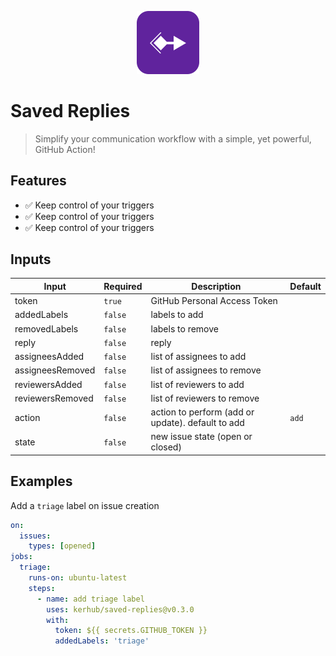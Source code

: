 <p align="center">
 <img width="20%" height="20%" src="./logo.svg" alt="project logo">
</p>

# Saved Replies
> Simplify your communication workflow with a simple, yet powerful, GitHub Action!


## Features

- ✅ Keep control of your triggers
- ✅ Keep control of your triggers
- ✅ Keep control of your triggers


## Inputs

| Input                 | Required                      | Description                                                  | Default                                                                |
| ---------------------- | ------------------------- | ------------------------------------------------------------ | ---------------------------------------------------------------------- |
| token                  | `true`                  | GitHub Personal Access Token                                   |                                            |
| addedLabels            | `false`                 | labels to add                                                  |                                                                |
| removedLabels          | `false`                 | labels to remove                                               | 
| reply                  | `false`                 | reply                                                          | 
| assigneesAdded         | `false`                 | list of assignees to add                                       | 
| assigneesRemoved       | `false`                 | list of assignees to remove                                    | 
| reviewersAdded         | `false`                 | list of reviewers to add                                       | 
| reviewersRemoved       | `false`                 | list of reviewers to remove                                    | 
| action                 | `false`                 | action to perform (add or update). default to add              | `add`
| state                  | `false`                 | new issue state (open or closed)                               | 


## Examples

Add a `triage` label on issue creation

```yaml
on:
  issues:
    types: [opened]
jobs:
  triage:
    runs-on: ubuntu-latest
    steps:
      - name: add triage label
        uses: kerhub/saved-replies@v0.3.0
        with:
          token: ${{ secrets.GITHUB_TOKEN }}
          addedLabels: 'triage'

```
